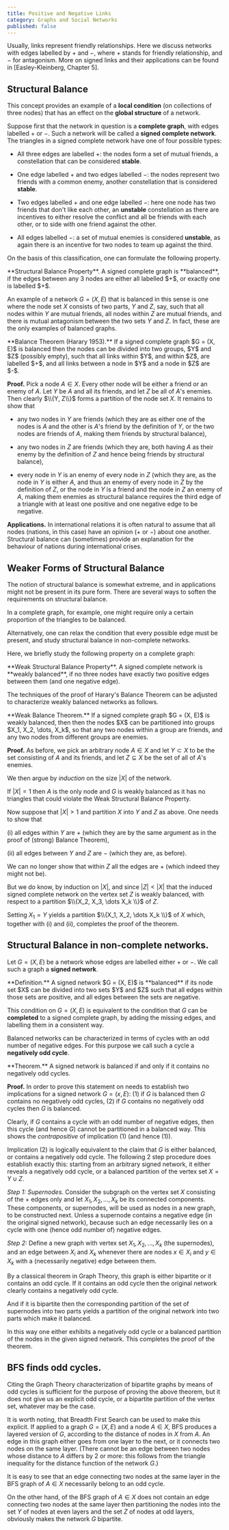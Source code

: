 ```yaml
---
title: Positive and Negative Links
category: Graphs and Social Networks
published: false
---
```


Usually, links represent friendly relationships.
Here we discuss networks with edges labelled by $+$ and $-$,
where $+$ stands for friendly relationship, and $-$ for
antagonism.   More on signed links and their
applications can be found in [Easley-Kleinberg, Chapter 5].

## Structural Balance

This concept provides an example of a **local condition** (on
collections of three nodes) that has an effect on the **global
structure** of a network.

Suppose first that the network in question is a **complete graph**,
with edges labelled $+$ or $-$.
Such a network will be called a **signed complete network**.
The triangles in a signed complete network have one of four possible types:

* All three edges are labelled $+$: the nodes form a set of
mutual friends, a constellation that can be considered **stable**.

* One edge labelled $+$ and two edges labelled $-$:
the nodes represent two friends with a common enemy,
another constellation that is considered **stable**.

* Two edges labelled $+$ and one edge labelled $-$:
here one node has two friends that don't like each other,
an **unstable** constellation as there are incentives
to either resolve the conflict and all be friends with each other,
or to side with one friend against the other.

* All edges labelled $-$:  a set of mutual enemies is
considered **unstable**, as again there is an incentive
for two nodes to team up against the third.

On the basis of this classification, one can formulate the
following property.

<div class="note" markdown="1">
**Structural Balance Property**.
A signed complete graph
is **balanced**,
if the edges between any 3 nodes are either all labelled $+$, or
exactly one is labelled $+$.
</div>

An example of a network $G = (X, E)$ that is balanced in this sense
is one where the node set $X$ consists of two parts, $Y$ and $Z$, say,
such that all nodes within $Y$ are mutual friends,
all nodes within $Z$ are mutual friends,
and there is mutual antagonism between the two sets $Y$ and $Z$.  In fact,
these are the only examples of balanced graphs.

<div class="note" markdown="1">
**Balance Theorem (Harary 1953).**
If a signed complete graph $G = (X, E)$ is balanced then the nodes can be
divided into two groups, $Y$ and $Z$ (possibly empty),
such that all links within $Y$, and within $Z$, are labelled $+$,
and all links between a node in $Y$ and a node in $Z$ are $-$.
</div>

**Proof.** Pick a node $A \in X$.  Every other node will be either a friend
or an enemy of $A$.  Let $Y$ be $A$ and all its friends,
and let $Z$ be all of $A$'s enemies.  Then clearly $\\{Y, Z\\}$ forms
a partition of the node set $X$.  It remains to show that

* any two nodes in $Y$ are friends
(which they are as either one of the nodes is $A$ and the other is $A$'s friend
by the definition of $Y$, or the two nodes are friends of $A$, making them
friends by structural balance),

* any two nodes in $Z$ are friends (which they are, both having $A$ as their
enemy by the definition of $Z$ and hence being friends by structural balance),

* every node in $Y$ is an enemy of every node in $Z$ (which they are,
as the node in $Y$ is either $A$, and thus an enemy of every node in
$Z$ by the definition of $Z$, or the node in $Y$ is a friend and the
node in $Z$ an enemy of $A$, making them enemies as structural balance
requires the third edge of a triangle with at least one positive and
one negative edge to be negative.

**Applications.** In international relations it is often natural to
assume that all nodes (nations, in this case) have an opinion ($+$ or
$-$) about one another.  Structural balance can (sometimes) provide an
explanation for the behaviour of nations during international crises.

## Weaker Forms of Structural Balance

The notion of structural balance is somewhat extreme, and in applications
might not be present in its pure form.  There are several ways to soften
the requirements on structural balance.

In a complete graph, for example, one might require only a certain
proportion of the triangles to be balanced.

Alternatively, one can relax the condition that every possible edge
must be present, and study structural balance in non-complete networks.

Here, we briefly study the following property
on a complete graph:

<div class="note" markdown="1">
**Weak Structural Balance Property**.
A signed complete network is **weakly balanced**, if
no three nodes have exactly two positive edges between them
(and one negative edge).
</div>

The techniques of the proof of Harary's Balance Theorem can be
adjusted to characterize weakly balanced networks as follows.

<div class="note" markdown="1">
**Weak Balance Theorem.**
If a signed complete graph $G = (X, E)$ is weakly balanced, then
then the nodes $X$ can be partitioned into groups
$X_1, X_2, \dots, X_k$, so that any two nodes within a group
are friends, and any two nodes from different groups
are enemies.
</div>

**Proof.** As before, we pick an arbitrary node $A \in X$
and let $Y \subset X$ to be the set consisting of
$A$ and its friends, and let $Z \subseteq X$ be the
set of all of $A$'s enemies.

We then argue by _induction_ on the size $|X|$ of the network.

If $|X| = 1$ then $A$ is the only node and $G$ is weakly balanced
as it has no triangles that could violate the Weak Structural Balance Property.

Now suppose that $|X| > 1$ and partition $X$ into $Y$ and $Z$ as above.
One needs to show that

(i) all edges within $Y$ are $+$
(which they are by the same argument as in the proof of (strong) Balance Theorem),

(ii) all edges between $Y$ and $Z$ are $-$
(which they are, as before).

We can no longer show that within $Z$ all the edges are
$+$ (which indeed they might not be).

But we do know, by induction on $|X|$, and since $|Z| < |X|$ that
the induced signed complete network on the vertex set $Z$ is weakly balanced,
with respect to a partition $\\{X_2, X_3, \dots X_k \\}$ of $Z$.

Setting $X_1 = Y$
yields a partition $\\{X_1, X_2, \dots X_k \\}$ of $X$ which,
together with (i) and (ii), completes the proof of the theorem.

##  Structural Balance in non-complete networks.

Let $G = (X, E)$ be a network whose edges are labelled either
$+$ or $-$.  We call such a graph a **signed network**.

<div class="note" markdown="1">
**Definition.** A signed network $G = (X, E)$ is **balanced** if
its node set $X$ can be divided into two sets $Y$ and $Z$
such that all edges within those sets are positive, and
all edges between the sets are negative.
</div>

This condition on $G= (X, E)$ is equivalent to the condition that $G$
can be **completed** to a signed complete graph,
by adding the missing edges, and labelling them in a consistent way.

Balanced networks can be characterized in terms of
cycles with an odd number of negative edges.
For this purpose we call such a cycle
a **negatively odd cycle**.

<div class="note" markdown="1">
**Theorem.** A signed network is balanced if and only if it contains no
negatively odd cycles.
</div>

**Proof.** 
In order to prove this statement on needs to establish two implications
for a signed network $G = (x, E)$:
(1) if $G$ is balanced then $G$ contains no  negatively odd
cycles, (2) if $G$ contains no negatively odd cycles then $G$ is balanced.

Clearly, if $G$ contains a cycle with an odd number of
negative edges, then this cycle (and hence $G$) cannot
be partitioned in a balanced way.  This shows the _contrapositive_ of
implication (1) (and hence (1)).

Implication (2) is logically equivalent to the claim that $G$
is either balanced, or contains a negatively odd cycle.
The following 2 step procedure  does establish exactly this: starting from
an arbitrary signed network, it either reveals a negatively odd cycle,
or a balanced partition of the vertex set $X = Y \cup Z$.

_Step 1: Supernodes_.  Consider the subgraph on the
vertex set $X$ consisting of the $+$ edges only
and let $X_1, X_2, \dots, X_k$  be its connected components.
These components, or supernodes, will be used as nodes in a new graph, to
be constructed next.  Unless a supernode contains
a negative edge (in the original signed network),
because such an edge necessarily lies on a cycle with
one (hence odd number of) negative edges.

_Step 2:_ Define a new graph with vertex set $X_1, X_2, \dots, X_k$
(the supernodes), and an edge between $X_i$ and $X_k$
whenever there are nodes $x \in X_i$ and $y \in X_k$
with a (necessarily negative) edge between them.

By a classical theorem in Graph Theory, this graph is either bipartite
or it contains an odd cycle.  If it contains an odd cycle then the
original network clearly contains a negatively odd cycle.

And if it is bipartite then the corresponding partition of the set of
supernodes into two parts yields a partition of the original network
into two parts which make it balanced.

In this way one either exhibits a negatively odd cycle
or a balanced partition of the nodes in the given signed network.
This completes the proof of the theorem.

##  BFS finds odd cycles.

Citing the Graph Theory characterization of bipartite
graphs by means of odd cycles is sufficient for the purpose of proving
the above theorem, but it does not give us an explicit odd cycle,
or a bipartite partition of the vertex set, whatever may be the case.

It is worth noting, that Breadth First Search can be used to make this
explicit.  If applied to a graph $G = (X, E)$ and
a node $A \in X$, BFS produces a layered version of $G$,
according to the distance of nodes in $X$ from $A$.
An edge in this graph either goes from one layer to the next,
or it connects two nodes on the same layer.
(There cannot be an edge between two nodes whose
distance to $A$ differs by $2$ or more: this follows from the triangle inequality for the distance function of the network $G$.)

It is easy to see that an edge connecting two nodes at the same layer
in the BFS graph of $A \in X$ necessarily belong to an odd cycle.

On the other hand, of the BFS graph of $A \in X$ does not contain
an edge connecting two nodes at the same layer then
partitioning the nodes into the set $Y$ of nodes at even layers
and the set $Z$ of nodes at odd layers, obviously makes
the network $G$ bipartite.
